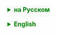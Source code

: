 <details style="margin-top: 16px">
  <summary style="cursor: pointer; color: green;"><b>на Русском</b></summary>

## Исключительные ситуации (ошибки и исключения)

Исключения в Java — это важный аспект программирования, обеспечивающий обработку ошибок и других нештатных (исключительных) ситуаций в программе.

В иерархии исключений Java класс `Throwable` является корневым для всех ошибок и исключений. От него наследуются два основных подкласса:

- **`Exception`**: Этот класс представляет все проверяемые исключения, которые должны быть обработаны в программе. `Exception` далее делится на:
    - **Проверяемые исключения (Checked Exceptions)**: Например, `IOException`, `SQLException`.
    - **Непроверяемые исключения (Unchecked Exceptions)**: Эти исключения наследуются от `RuntimeException`, например, `ArithmeticException`, `NullPointerException`.

- **`Error`**: Этот класс представляет серьёзные ошибки, которые обычно связаны с работой виртуальной машины Java, и их не предполагается обрабатывать в обычных приложениях. Примеры включают `OutOfMemoryError`, `StackOverflowError`.

<img src="https://raw.githubusercontent.com/ait-tr/cohort35/main/basic_programming/lesson_50/img/Exeptions.jpeg" width="1200">


В Java исключения делятся на две основные категории:

1. **Проверяемые исключения (Checked Exceptions)**: Эти исключения должны быть явно обработаны в программе. Компилятор Java проверяет, правильно ли обработаны эти исключения, и если нет, он выдаёт ошибку компиляции. Примеры включают `IOException`, `SQLException`.

2. **Непроверяемые исключения (Unchecked Exceptions)**: Эти исключения не требуют явной обработки. Они в основном указывают на ошибки в программе, такие как деление на ноль (`ArithmeticException`) или обращение к элементу за пределами массива (`ArrayIndexOutOfBoundsException`). Непроверяемые исключения наследуются от `RuntimeException`.

Всего в Java классов-исключений почти 400! Зачем так много? Именно для того, чтобы программистам было удобнее с ними работать.


Проверяемые исключения (checked exceptions) — это тип исключений, наличие которых вы обязаны проверить в своём коде и обработать их.
В Java компилятор требует, чтобы все методы, которые могут выбросить проверяемое исключение, либо обрабатывали это исключение с помощью блока `try-catch`, либо объявляли это исключение в своей сигнатуре с помощью ключевого слова `throws`.

Пример с `FileNotFoundException`:

```
public class CheckedExceptionExample {
    public void readFile(String filePath) throws FileNotFoundException {
        FileReader file = new FileReader(filePath); // FileReader выбрасывает FileNotFoundException
    }
    
    public static void main(String[] args) {
        CheckedExceptionExample example = new CheckedExceptionExample();
        try {
            example.readFile("somefile.txt");
        } catch (FileNotFoundException e) {
            e.printStackTrace();
        }
    }
}
```

В примере выше, метод `readFile` объявляет, что он может выбросить `FileNotFoundException`, которое является проверяемым исключением. Это означает, что любой код, вызывающий `readFile`, должен либо обработать это исключение (использовать `try-catch`), либо также объявить `throws FileNotFoundException` в своей сигнатуре.

#### Обработка исключений
Обработка исключений в Java включает в себя несколько ключевых концепций и конструкций:

- **try-catch**: Блок `try` используется для оборачивания кода, который может вызвать исключение, а `catch` для перехвата и обработки исключения.

```
try {
    // код, который может вызвать исключение
} catch (ExceptionType name) {
    // код для обработки исключения
}
```

- **finally**: Блок `finally` используется для кода, который должен выполниться независимо от того, было ли исключение перехвачено.

```
try {
    // код, который может вызвать исключение
} catch (ExceptionType name) {
    // код для обработки исключения
} finally {
    // код, который выполнится в любом случае
}
```

- **throws**: Ключевое слово `throws` используется в сигнатуре метода для указания, что метод может выбросить исключение.

```
public void myMethod() throws ExceptionType {
    // если здесь произойдет исключение, оно будет выброшено
}
```

- **throw**: Ключевое слово `throw` используется для явного выброса исключения.

```
public void myMethod() {
    if (someCondition) {
        throw new ExceptionType("Сообщение об ошибке");
    }
}
```

### Создание собственных исключений
Вы можете создать свой класс исключений, наследуя от класса `Exception` (для проверяемых) или `RuntimeException` (для непроверяемых).

```
public class MyException extends Exception {
    public MyException(String message) {
        super(message);
    }
}
```

**Переопределение методов при наследовании от `RuntimeException`**:

Когда вы наследуетесь от `RuntimeException`, вы можете переопределить несколько методов, чтобы обеспечить более детальную информацию об исключении, например:

- `getMessage()`: Возвращает строку с описанием исключения.
- `getCause()`: Возвращает исключение, которое вызвало текущее исключение.
- `toString()`: Возвращает строковое представление объекта исключения.
- `printStackTrace()`: Выводит трассировку стека исключения.

```
public class MyRuntimeException extends RuntimeException {
    public MyRuntimeException(String message) {
        super(message);
    }

    @Override
    public String getMessage() {
        return "Дополнительное сообщение: " + super.getMessage();
    }

    // Другие методы можно переопределить по необходимости
}
```

Каждый из этих методов может быть переопределен для предоставления специализированной информации о вашем исключении. Однако стоит отметить, что переопределение методов `RuntimeException` не обязательно; это делается только для добавления функциональности или информации к вашему собственному исключению.

</details>

<details style="margin-top: 16px">
  <summary style="cursor: pointer; color: green;"><b>English</b></summary>

Exception handling in Java is a crucial aspect of programming that ensures the handling of errors and other non-standard (exceptional) situations in a program.

In the Java exception hierarchy, the `Throwable` class is the root for all errors and exceptions. It has two main subclasses:

- **`Exception`**: This class represents all the checked exceptions that must be handled within the program. `Exception` further divides into:
  - **Checked Exceptions**: For example, `IOException`, `SQLException`.
  - **Unchecked Exceptions**: These exceptions are derived from `RuntimeException`, for example, `ArithmeticException`, `NullPointerException`.

- **`Error`**: This class represents serious issues that are usually related to the operation of the Java Virtual Machine, and they are not expected to be handled by regular applications. Examples include `OutOfMemoryError`, `StackOverflowError`.

![Exception Hierarchy](https://raw.githubusercontent.com/ait-tr/cohort35/main/basic_programming/lesson_50/img/Exeptions.jpeg)

In Java, exceptions are divided into two main categories:

1. **Checked Exceptions**: These exceptions must be explicitly handled within the program. The Java compiler checks to ensure these exceptions are properly handled, and if not, it will throw a compilation error. Examples include `IOException`, `SQLException`.

2. **Unchecked Exceptions**: These exceptions do not require explicit handling. They mostly indicate errors in the program, such as division by zero (`ArithmeticException`) or accessing an element beyond the bounds of an array (`ArrayIndexOutOfBoundsException`). Unchecked exceptions are derived from `RuntimeException`.

There are almost 400 exception classes in Java! Why so many? It's precisely to make it more convenient for programmers to work with them.

Checked exceptions are the type of exceptions that you are obligated to check for in your code and handle them.
In Java, the compiler requires that all methods that can throw a checked exception either handle this exception using a `try-catch` block or declare this exception in their signature with the `throws` keyword.

Example with `FileNotFoundException`:

```
public class CheckedExceptionExample {
    public void readFile(String filePath) throws FileNotFoundException {
        FileReader file = new FileReader(filePath); // FileReader throws FileNotFoundException
    }
    
    public static void main(String[] args) {
        CheckedExceptionExample example = new CheckedExceptionExample();
        try {
            example.readFile("somefile.txt");
        } catch (FileNotFoundException e) {
            e.printStackTrace();
        }
    }
}
```

In the example above, the `readFile` method declares that it may throw `FileNotFoundException`, which is a checked exception. This means that any code calling `readFile` must either handle this exception (use `try-catch`) or also declare `throws FileNotFoundException` in its own signature.

#### Exception Handling
Exception handling in Java involves several key concepts and constructs:

- **try-catch**: The `try` block is used to wrap code that may cause an exception, and `catch` is used to intercept and handle the exception.

```
try {
    // code that may cause an exception
} catch (ExceptionType name) {
    // code to handle the exception
}
```

- **finally**: The `finally` block is used for code that must execute regardless of whether an exception was caught.

```
try {
    // code that may cause an exception
} catch (ExceptionType name) {
    // code to handle the exception
} finally {
    // code that will execute in any case
}
```

- **throws**: The `throws` keyword is used in a method's signature to indicate that the method may throw an exception.

```
public void myMethod() throws ExceptionType {
    // if an exception occurs here, it will be thrown
}
```

- **throw**: The `throw` keyword is used to explicitly throw an exception.

```
public void myMethod() {
    if (someCondition) {
        throw new ExceptionType("Error message");
    }
}
```

### Creating Custom Exceptions
You can create your own exception class by inheriting from the `Exception` class (for checked exceptions) or `RuntimeException` (for unchecked exceptions).

```
public class MyException extends Exception {
    public MyException(String message) {
        super(message);
    }
}
```

**Overriding Methods When Inheriting from `RuntimeException`**:

When you inherit from `RuntimeException`, you can override several methods to provide more detailed information about the exception, for example:

- `getMessage()`: Returns a string describing the exception.
- `getCause()`: Returns the exception that caused the current exception.
- `toString()`: Returns the string representation of the exception object.
- `printStackTrace()`: Prints the exception's stack trace.

```
public class MyRuntimeException extends RuntimeException {
    public MyRuntimeException(String message) {
        super(message);
    }

    @Override
    public String getMessage() {
        return "Additional message: " + super.getMessage();
    }

    // Other methods can be overridden as needed


}
```

Each of these methods can be overridden to provide specialized information about your exception. However, it should be noted that overriding methods from `RuntimeException` is not mandatory; it is done only to add functionality or information to your own exception.

</details>